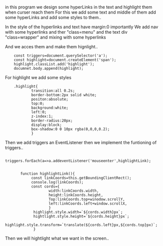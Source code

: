 in this program we design some hyperLinks in the text and highlight them when curser reach them
For this we add some text and middle of them add some hyperLinks and add some styles to them..

In the style of the hyperlinks and text have margin:0 importantly
We add nav with some hyperlinks and ther "class=menu" and the text div "class=wrapper" and mixing with 
some hyperlinks

And we  acces them and make them hignlight..

        const triggers=document.querySelector('a');
        const highlight=document.createElement('span');
        highlight.classList.add('highlight');
        documnet.body.append(highlight);
        
        
        
For highlight we add some styles

        .highlight{
                transition:all 0.2s;
                border-bottom:2px solid white;
                positon:absolute;
                top:0;
                background:white;
                left:0;
                z-index:1;
                border-radius:20px;
                display:block;
                box-shadow:0 0 10px rgba(0,0,0,0.2);
                }
                
Then we add triggers an EventListener then we implement the funtioning of triggers..

        triggers.forEach(a=>a.addeventListener('mouseenter',highlightLink);
                
                
           function highlightLink(){
                const linkCoords=this.getBoundingClientRect();
                console.log(linkCoords);
                const cords={
                        width:linkCoords.width,
                        height:linkCoords.height,
                        Top:linkCoords.top+winodow.scrollY,
                        left:linkCoords.left+window.scrollX,
                        }
                 highlight.style.width=`${cords.width}px`;
                 hightlight.style.height=`${cords.height}px`;
                 highlight.style.transform=`translate(${cords.left}px,${cords.top}px)`;
                 }
                 
 Then we will hightlight what we want in the screen..
